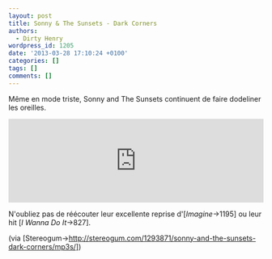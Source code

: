 ```yaml
---
layout: post
title: Sonny & The Sunsets - Dark Corners
authors:
  - Dirty Henry
wordpress_id: 1205
date: '2013-03-28 17:10:24 +0100'
categories: []
tags: []
comments: []
---
```

Même en mode triste, Sonny and The Sunsets continuent de faire dodeliner les oreilles.

<iframe width="100%" height="166" scrolling="no" frameborder="no" src="https://w.soundcloud.com/player/?url=http%3A%2F%2Fapi.soundcloud.com%2Ftracks%2F83836899"></iframe>

N'oubliez pas de réécouter leur excellente reprise d'[*Imagine*->1195] ou leur hit [*I Wanna Do It*->827].

(via [Stereogum->http://stereogum.com/1293871/sonny-and-the-sunsets-dark-corners/mp3s/])
